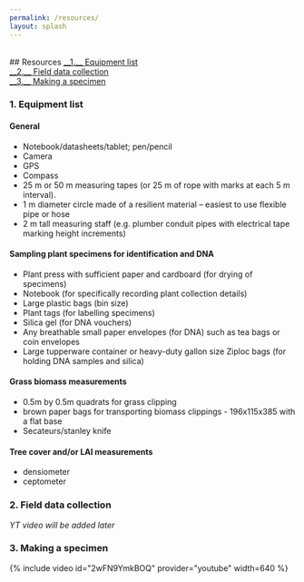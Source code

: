 ```yaml
---
permalink: /resources/
layout: splash
---
```

<br>
## Resources
<a href="#1" markdown="1"> __1.__ Equipment list</a> <br>
<a href="#2" markdown="1"> __2.__ Field data collection</a> <br>
<a href="#3" markdown="1"> __3.__ Making a specimen</a> <br>


<a name="1"></a>
### 1. Equipment list
#### General
- Notebook/datasheets/tablet; pen/pencil
- Camera
- GPS
- Compass
- 25 m or 50 m measuring tapes (or 25 m of rope with marks at each 5 m interval).
- 1 m diameter circle made of a resilient material – easiest to use flexible pipe or hose
- 2 m tall measuring staff (e.g. plumber conduit pipes with electrical tape marking height increments)

#### Sampling plant specimens for identification and DNA
- Plant press with sufficient paper and cardboard (for drying of specimens)
- Notebook (for specifically recording plant collection details)
- Large plastic bags (bin size)
- Plant tags (for labelling specimens)
- Silica gel (for DNA vouchers)
- Any breathable small paper envelopes (for DNA) such as tea bags or coin envelopes
- Large tupperware container or heavy-duty gallon size Ziploc bags (for holding DNA samples and silica)

#### Grass biomass measurements
- 0.5m by 0.5m quadrats for grass clipping
- brown paper bags for transporting biomass clippings - 196x115x385 with a flat base
- Secateurs/stanley knife

#### Tree cover and/or LAI measurements
- densiometer
- ceptometer

<a name="2"></a>
### 2. Field data collection

_YT video will be added later_

<a name="3"></a>
### 3. Making a specimen

{% include video id="2wFN9YmkBOQ" provider="youtube" width=640 %}

